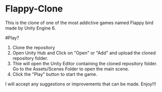 # Flappy-Clone
This is the clone of one of the most addictive games named Flappy bird made by Unity Engine 6.

#Play?

1. Clone the repository
2. Open Unity Hub and Click on "Open" or "Add" and upload the cloned repository folder.
3. Thie will open the Unity Editor containing the cloned repository folder. Go to the Assets/Scenes Folder to open the main scene.
4. Click the "Play" button to start the game.

I will accept any suggestions or improvements that can be made. Enjoy!!!
